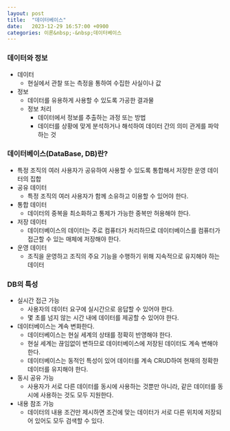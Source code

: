 ```yaml
---
layout: post
title:  "데이터베이스"
date:   2023-12-29 16:57:00 +0900
categories: 이론&nbsp;-&nbsp;데이터베이스
---
```


### 데이터와 정보

- 데이터
    - 현실에서 관찰 또는 측정을 통하여 수집한 사실이나 값
- 정보
    - 데이터를 유용하게 사용할 수 있도록 가공한 결과물
    - 정보 처리
        - 데이터에서 정보를 추출하는 과정 또는 방법
        - 데이터를 상황에 맞게 분석하거나 해석하여 데이터 간의 의미 관게를 파악하는 것

### 데이터베이스(DataBase, DB)란?

- 특정 조직의 여러 사용자가 공유하여 사용할 수 있도록 통합해서 저장한 운영 데이터의 집합
- 공유 데이터
    - 특정 조직의 여러 사용자가 함께 소유하고 이용할 수 있어야 한다.
- 통합 데이터
    - 데이터의 중복을 최소화하고 통제가 가능한 중복만 허용해야 한다.
- 저장 데이터
    - 데이터베이스의 데이터는 주로 컴퓨터가 처리하므로 데이터베이스를 컴퓨터가 접근할 수 있는 매체에 저장해야 한다.
- 운영 데이터
    - 조직을 운영하고 조직의 주요 기능을 수행하기 위해 지속적으로 유지해야 하는 데이터

### DB의 특성

- 실시간 접근 가능
    - 사용자의 데이터 요구에 실시간으로 응답할 수 있어야 한다.
    - 몇 초를 넘지 않는 시간 내에 데이터를 제공할 수 있어야 한다.
- 데이터베이스는 계속 변화한다.
    - 데이터베이스는 현실 세계의 상태를 정확히 반영해야 한다.
    - 현실 세계는 끊임없이 변하므로 데이터베이스에 저장된 데이터도 계속 변해야 한다.
    - 데이터베이스는 동적인 특성이 있어 데이터를 계속 CRUD하여 현재의 정확한 데이터를 유지해야 한다.
- 동시 공유 가능
    - 사용자가 서로 다른 데이터를 동시에 사용하는 것뿐만 아니라, 같은 데이터를 동시에 사용하는 것도 모두 지원한다.
- 내용 참조 가능
    - 데이터의 내용 조건만 제시하면 조건에 맞는 데이터가 서로 다른 위치에 저장되어 있어도 모두 검색할 수 있다.